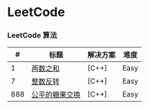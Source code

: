 LeetCode
========

### LeetCode 算法


| # | 标题 | 解决方案 | 难度 |
|---| ----- | -------- | ---------- |
|1|[两数之和](https://github.com/gengyu-mamba/leetcode/tree/master/%E7%AE%97%E6%B3%95/%E4%B8%A4%E6%95%B0%E4%B9%8B%E5%92%8C ) | [C++]|Easy|
|7|[整数反转](https://github.com/gengyu-mamba/leetcode/tree/master/%E7%AE%97%E6%B3%95/%E6%95%B4%E6%95%B0%E5%8F%8D%E8%BD%AC ) | [C++]|Easy|
|888|[公平的糖果交换](https://leetcode.com/problems/reverse-integer/ ) | [C++]|Easy|
